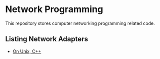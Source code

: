 # Network Programming
This repository stores computer networking programming related code.

## Listing Network Adapters
- [On Unix, C++](cpp/unix_list)
